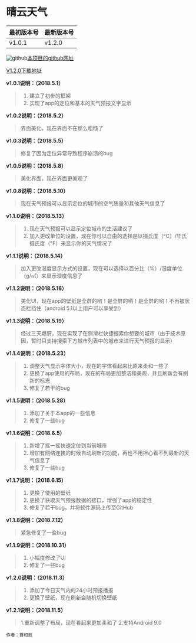 # 晴云天气

最初版本号 | 最新版本号
--------- |  ---------
v1.0.1    |  v1.2.0

![github](https://www.shouxh.ml/referImg/fluidicon.png)[本项目的github网址](https://github.com/Shouxh/QingYunWeather)

[V1.2.0下载地址](https://pan.baidu.com/s/1BmCH2qGJRjdHXjSOoIIuvw)

**v1.0.1说明：（2018.5.1）**

>1. 建立了初步的框架
>2. 实现了app的定位和基本的天气预报文字显示

**v1.0.2说明：（2018.5.2）**

>界面美化，现在界面不在那么粗糙了

**v1.0.3说明：（2018.5.5）**
>修复了因为定位异常导致程序崩溃的bug

**v1.0.5说明：（2018.5.8）**
>美化界面，现在界面更美观了

**v1.0.8说明：（2018.5.10）**
>现在天气预报可以显示定位的城市的空气质量和其他天气信息了

**v1.1.0说明：（2018.5.13）**

>1. 现在天气预报可以显示定位城市的生活建议了
>2. 加入更改单位的设置，现在你可以自由的选择是以摄氏度（℃）/华氏摄氏度（℉）来显示你的天气情况了

**v1.1.1说明：（2018.5.14）**
>加入更改湿度显示方式的设置，现在可以选择以百分比（%）/湿度单位（g/㎥）来显示湿度信息了

**v1.1.2说明：（2018.5.16）**
>美化UI，现在app的壁纸是全屏的哟！是全屏的哟！是全屏的哟！不再被状态栏挡住（android 5.1以上用户可以享受到）

**v1.1.3说明：（2018.5.19）**
>经过三天爆肝，现在实现了在侧滑栏快捷搜索你想要的城市（由于技术原因，暂时只支持搜索下方城市列表中的城市来进行天气预报的显示）

**v1.1.4说明：（2018.5.23）**

>1. 调整天气显示字体大小，现在的字体看起来比原来柔和一些了
>2. 更换了app使用的布局，现在的布局更加整洁和美观，并且刷新会有刷新的标志
>3. 修复了若干的bug

**v1.1.5说明：（2018.5.28）**

>1. 添加了关于本app的一些信息
>2. 修复了一些bug

**v1.1.6说明：（2018.6.5）**

>1. 新增了摇一摇快速定位到当前城市
>2. 增加有网络连接的时候自动刷新的功能，再也不用担心看不到最新的天气信息了
>3. 修复了一些bug

**v1.1.7说明：（2018.6.15）**

>1. 更换了使用的壁纸
>2. 更换了获取天气预报数据的接口，增强了app的稳定性
>3. 修复了若干bug，并将软件源码上传至GitHub

**v1.1.8说明：（2018.7.12）**

>紧急修复了一些bug

**v1.1.9说明：（2018.10.31）**

>1. 小幅度修改了UI
>2. 修复了一些bug

**v1.2.0说明：（2018.11.3）**

>1. 添加了今日天气内的24小时预报播报
>2. 更换了壁纸，现在刷新会随机切换壁纸

**v1.2.1说明：（2018.11.5）**

>1.重新调整了布局，现在看起来更加柔和了
>2.支持Android 9.0

 `作者：首相航`